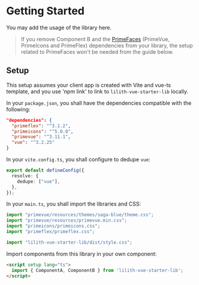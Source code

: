 # Getting Started

You may add the usage of the library here.

> If you remove Component B and the [PrimeFaces](https://www.primefaces.org/)
> (PrimeVue, PrimeIcons and PrimeFlex) dependencies from your library, the setup
> related to PrimeFaces won't be needed from the guide below.

## Setup

This setup assumes your client app is created with Vite and vue-ts template, and
you use 'npm link' to link to `lilith-vue-starter-lib` locally.

In your `package.json`, you shall have the dependencies compatible with the
following:

```json
"dependencies": {
  "primeflex": "^3.1.2",
  "primeicons": "^5.0.0",
  "primevue": "^3.11.1",
  "vue": "^3.2.25"
}
```

In your `vite.config.ts`, you shall configure to dedupe `vue`:

```ts
export default defineConfig({
  resolve: {
    dedupe: ["vue"],
  },
});
```

In your `main.ts`, you shall import the libraries and CSS:

```ts
import "primevue/resources/themes/saga-blue/theme.css";
import "primevue/resources/primevue.min.css";
import "primeicons/primeicons.css";
import "primeflex/primeflex.css";

import "lilith-vue-starter-lib/dist/style.css";
```

Import components from this library in your own component:

```html
<script setup lang="ts">
  import { ComponentA, ComponentB } from 'lilith-vue-starter-lib';
</script>
```
